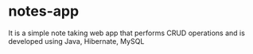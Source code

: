 # notes-app

It is a simple note taking web app that performs CRUD operations and is developed using Java, Hibernate, MySQL
